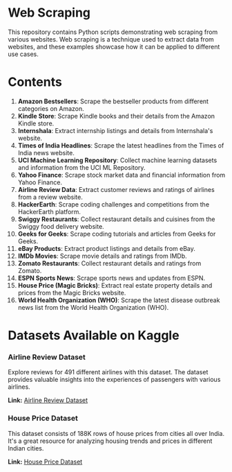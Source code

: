 # Web Scraping

This repository contains Python scripts demonstrating web scraping from various websites. Web scraping is a technique used to extract data from websites, and these examples showcase how it can be applied to different use cases.

# Contents

1. **Amazon Bestsellers**: Scrape the bestseller products from different categories on Amazon.
2. **Kindle Store**: Scrape Kindle books and their details from the Amazon Kindle store.
3. **Internshala**: Extract internship listings and details from Internshala's website.
4. **Times of India Headlines**: Scrape the latest headlines from the Times of India news website.
5. **UCI Machine Learning Repository**: Collect machine learning datasets and information from the UCI ML Repository.
6. **Yahoo Finance**: Scrape stock market data and financial information from Yahoo Finance.
7. **Airline Review Data**: Extract customer reviews and ratings of airlines from a review website.
8. **HackerEarth**: Scrape coding challenges and competitions from the HackerEarth platform.
9. **Swiggy Restaurants**: Collect restaurant details and cuisines from the Swiggy food delivery website.
10. **Geeks for Geeks**: Scrape coding tutorials and articles from Geeks for Geeks.
11. **eBay Products**: Extract product listings and details from eBay.
12. **IMDb Movies**: Scrape movie details and ratings from IMDb.
13. **Zomato Restaurants**: Collect restaurant details and ratings from Zomato.
14. **ESPN Sports News**: Scrape sports news and updates from ESPN.
15. **House Price (Magic Bricks)**: Extract real estate property details and prices from the Magic Bricks website.
16. **World Health Organization (WHO)**: Scrape the latest disease outbreak news list from the World Health Organization (WHO).

# Datasets Available on Kaggle

### Airline Review Dataset

Explore reviews for 491 different airlines with this dataset. The dataset provides valuable insights into the experiences of passengers with various airlines.

**Link:** [Airline Review Dataset](https://www.kaggle.com/datasets/juhibhojani/airline-reviews)

### House Price Dataset

This dataset consists of 188K rows of house prices from cities all over India. It's a great resource for analyzing housing trends and prices in different Indian cities.

**Link:** [House Price Dataset](https://www.kaggle.com/datasets/juhibhojani/house-price)
